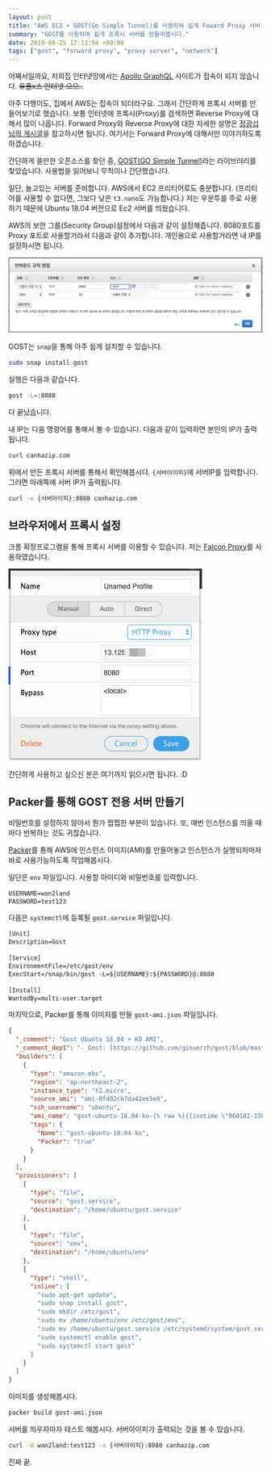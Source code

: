 ```yaml
---
layout: post
title: "AWS EC2 + GOST(Go Simple Tunnel)를 사용하여 쉽게 Foward Proxy 서버 만들기"
summary: "GOST를 이용하여 쉽게 프록시 서버를 만들어봅시다."
date: 2019-09-25 17:13:54 +09:00
tags: ["gost", "forward proxy", "proxy server", "network"]
---
```


어째서일까요, 저희집 인터넷망에서는 [Apollo GraphQL](https://www.apollographql.com) 사이트가 접속이 되지 않습니다. ~~유플x스 인터넷 으으..~~

아주 다행이도, 집에서 AWS는 접속이 되더라구요. 그래서 간단하게 프록시 서버를 만들어보기로 했습니다. 보통 인터넷에 프록시(Proxy)를 검색하면
Reverse Proxy에 대해서 많이 나옵니다. Forward Proxy와 Reverse Proxy에 대한 자세한 설명은
[정광섭님의 게시글](https://www.lesstif.com/pages/viewpage.action?pageId=21430345)을 참고하시면 됩니다. 여기서는 Forward Proxy에 대해서만
이야기하도록 하겠습니다.

간단하게 쓸만한 오픈소스를 찾던 중, [GOST(GO Simple Tunnel)](https://github.com/ginuerzh/gost/blob/master/README_en.md)라는 라이브러리를
찾았습니다. 사용법을 읽어보니 무척이나 간단했습니다.


일단, 놀고있는 서버를 준비합니다. AWS에서 EC2 프리티어로도 충분합니다. (프리티어를 사용할 수 없다면, 그보다 낮은 `t3.nano`도 가능합니다.)
저는 우분투를 주로 사용하기 때문에 Ubuntu 18.04 버전으로 Ec2 서버를 띄웠습니다.

AWS의 보안 그룹(Security Group)설정에서 다음과 같이 설정해줍니다. 8080포트를 Proxy 포트로 사용할거라서 다음과 같이 추가합니다.
개인용으로 사용할거라면 내 IP를 설정하시면 됩니다.

![Security Group 설정](/images/2019/190925-gost0.png)

GOST는 `snap`을 통해 아주 쉽게 설치할 수 있습니다.

```bash
sudo snap install gost
```

실행은 다음과 같습니다.

```bash
gost -L=:8080
```

다 끝났습니다.


내 IP는 다음 명령어를 통해서 볼 수 있습니다. 다음과 같이 입력하면 본인의 IP가 출력됩니다.

```bash
curl canhazip.com
```

위에서 만든 프록시 서버를 통해서 확인해봅시다. `{서버아이피}`에 서버IP를 입력합니다. 그러면 아래쪽에 서버 IP가 출력됩니다.

```bash
curl -x {서버아이피}:8080 canhazip.com
```

## 브라우저에서 프록시 설정

크롬 확장프로그램을 통해 프록시 서버를 이용할 수 있습니다. 저는
[Falcon Proxy](https://chrome.google.com/webstore/detail/falcon-proxy/gchhimlnjdafdlkojbffdkogjhhkdepf?hl=ko)를 사용하였습니다.

![Security Group 설정](/images/2019/190925-gost1.png)

간단하게 사용하고 싶으신 분은 여기까지 읽으시면 됩니다. :D


## Packer를 통해 GOST 전용 서버 만들기

비밀번호를 설정하지 않아서 뭔가 찝찝한 부분이 있습니다. 또, 매번 인스턴스를 띄울 때 마다 반복하는 것도 귀찮습니다.

[Packer](https://www.packer.io)를 통해 AWS에 인스턴스 이미지(AMI)를 만들어놓고 인스턴스가 실행되자마자 바로 사용가능하도록 작업해봅시다.

일단은 `env` 파일입니다. 사용할 아이디와 비밀번호를 입력합니다.

```
USERNAME=wan2land
PASSWORD=test123
```

다음은 `systemctl`에 등록될 `gost.service` 파일입니다.

```
[Unit]
Description=Gost

[Service]
EnvironmentFile=/etc/gost/env
ExecStart=/snap/bin/gost -L=${USERNAME}:${PASSWORD}@:8080

[Install]
WantedBy=multi-user.target
```

마지막으로, Packer를 통해 이미지를 만들 `gost-ami.json` 파일입니다.

```json
{
  "_comment": "Gost Ubuntu 18.04 + KO AMI",
  "_comment_dep1": "- Gost: [https://github.com/ginuerzh/gost/blob/master/README_en.md]",
  "builders": [
    {
      "type": "amazon-ebs",
      "region": "ap-northeast-2",
      "instance_type": "t2.micro",
      "source_ami": "ami-0fd02cb7da42ee5e0",
      "ssh_username": "ubuntu",
      "ami_name": "gost-ubuntu-18.04-ko-{% raw %}{{isotime \"060102-150405\"}}{% endraw %}",
      "tags": {
        "Name": "gost-ubuntu-18.04-ko",
        "Packer": "true"
      }
    }
  ],
  "provisioners": [
    {
      "type": "file",
      "source": "gost.service",
      "destination": "/home/ubuntu/gost.service"
    },
    {
      "type": "file",
      "source": "env",
      "destination": "/home/ubuntu/env"
    },
    {
      "type": "shell",
      "inline": [
        "sudo apt-get update",
        "sudo snap install gost",
        "sudo mkdir /etc/gost",
        "sudo mv /home/ubuntu/env /etc/gost/env",
        "sudo mv /home/ubuntu/gost.service /etc/systemd/system/gost.service",
        "sudo systemctl enable gost",
        "sudo systemctl start gost"
      ]
    }
  ]
}
```

이미지를 생성해봅시다.

```bash
packer build gost-ami.json
```

서버를 띄우자마자 테스트 해봅시다. 서버아이피가 출력되는 것을 볼 수 있습니다.

```bash
curl -U wan2land:test123 -x {서버아이피}:8080 canhazip.com
```

진짜 끝.
